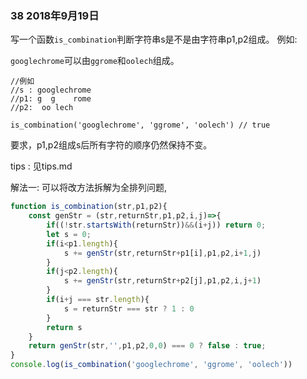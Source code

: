 ### 38 2018年9月19日
写一个函数`is_combination`判断字符串s是不是由字符串p1,p2组成。 例如:


`googlechrome`可以由`ggrome`和`oolech`组成。

```
//例如
//s : googlechrome
//p1: g  g    rome
//p2:  oo lech
 
is_combination('googlechrome', 'ggrome', 'oolech') // true
```

要求，p1,p2组成s后所有字符的顺序仍然保持不变。

tips : 见tips.md

解法一: 可以将改方法拆解为全排列问题,
```js
function is_combination(str,p1,p2){
    const genStr = (str,returnStr,p1,p2,i,j)=>{
        if((!str.startsWith(returnStr))&&(i+j)) return 0;
        let s = 0;
        if(i<p1.length){
            s += genStr(str,returnStr+p1[i],p1,p2,i+1,j)
        }
        if(j<p2.length){
            s += genStr(str,returnStr+p2[j],p1,p2,i,j+1)
        }
        if(i+j === str.length){
            s = returnStr === str ? 1 : 0
        }
        return s
    }
    return genStr(str,'',p1,p2,0,0) === 0 ? false : true;
}
console.log(is_combination('googlechrome', 'ggrome', 'oolech'))
```